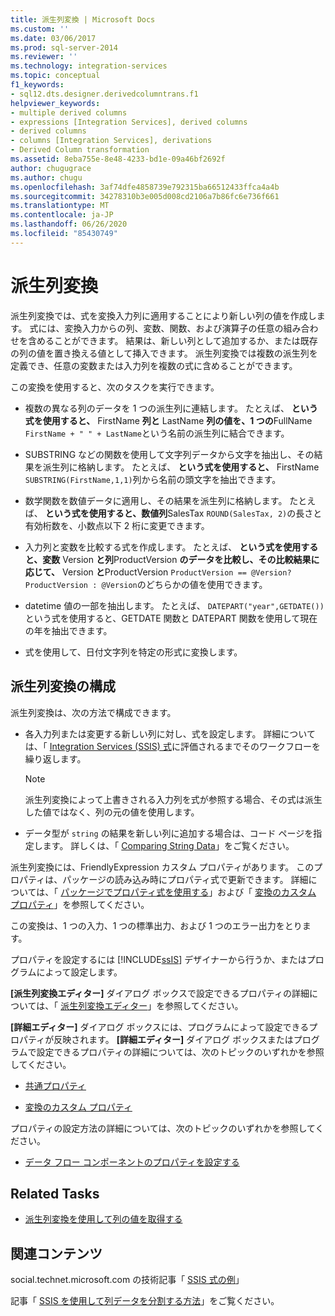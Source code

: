```yaml
---
title: 派生列変換 | Microsoft Docs
ms.custom: ''
ms.date: 03/06/2017
ms.prod: sql-server-2014
ms.reviewer: ''
ms.technology: integration-services
ms.topic: conceptual
f1_keywords:
- sql12.dts.designer.derivedcolumntrans.f1
helpviewer_keywords:
- multiple derived columns
- expressions [Integration Services], derived columns
- derived columns
- columns [Integration Services], derivations
- Derived Column transformation
ms.assetid: 8eba755e-8e48-4233-bd1e-09a46bf2692f
author: chugugrace
ms.author: chugu
ms.openlocfilehash: 3af74dfe4858739e792315ba66512433ffca4a4b
ms.sourcegitcommit: 34278310b3e005d008cd2106a7b86fc6e736f661
ms.translationtype: MT
ms.contentlocale: ja-JP
ms.lasthandoff: 06/26/2020
ms.locfileid: "85430749"
---
```

# <a name="derived-column-transformation"></a>派生列変換
  派生列変換では、式を変換入力列に適用することにより新しい列の値を作成します。 式には、変換入力からの列、変数、関数、および演算子の任意の組み合わせを含めることができます。 結果は、新しい列として追加するか、または既存の列の値を置き換える値として挿入できます。 派生列変換では複数の派生列を定義でき、任意の変数または入力列を複数の式に含めることができます。  
  
 この変換を使用すると、次のタスクを実行できます。  
  
-   複数の異なる列のデータを 1 つの派生列に連結します。 たとえば、 **という式を使用すると、** FirstName **列と** LastName **列の値を、1 つの**FullName `FirstName + " " + LastName`という名前の派生列に結合できます。  
  
-   SUBSTRING などの関数を使用して文字列データから文字を抽出し、その結果を派生列に格納します。 たとえば、 **という式を使用すると、** FirstName `SUBSTRING(FirstName,1,1)`列から名前の頭文字を抽出できます。  
  
-   数学関数を数値データに適用し、その結果を派生列に格納します。 たとえば、 **という式を使用すると、数値列**SalesTax `ROUND(SalesTax, 2)`の長さと有効桁数を、小数点以下 2 桁に変更できます。  
  
-   入力列と変数を比較する式を作成します。 たとえば、 **という式を使用すると、変数** Version **と列**ProductVersion **のデータを比較し、その比較結果に応じて、** Version **と**ProductVersion `ProductVersion == @Version? ProductVersion : @Version`のどちらかの値を使用できます。  
  
-   datetime 値の一部を抽出します。 たとえば、 `DATEPART("year",GETDATE())`という式を使用すると、GETDATE 関数と DATEPART 関数を使用して現在の年を抽出できます。  
  
-   式を使用して、日付文字列を特定の形式に変換します。  
  
## <a name="configuration-of-the-derived-column-transformation"></a>派生列変換の構成  
 派生列変換は、次の方法で構成できます。  
  
-   各入力列または変更する新しい列に対し、式を設定します。 詳細については、「 [Integration Services (SSIS) 式](../../expressions/integration-services-ssis-expressions.md)に評価されるまでそのワークフローを繰り返します。  
  
    > [!NOTE]  
    >  派生列変換によって上書きされる入力列を式が参照する場合、その式は派生した値ではなく、列の元の値を使用します。  
  
-   データ型が `string` の結果を新しい列に追加する場合は、コード ページを指定します。 詳しくは、「 [Comparing String Data](../comparing-string-data.md)」をご覧ください。  
  
 派生列変換には、FriendlyExpression カスタム プロパティがあります。 このプロパティは、パッケージの読み込み時にプロパティ式で更新できます。 詳細については、「 [パッケージでプロパティ式を使用する](../../expressions/use-property-expressions-in-packages.md)」および「 [変換のカスタム プロパティ](transformation-custom-properties.md)」を参照してください。  
  
 この変換は、1 つの入力、1 つの標準出力、および 1 つのエラー出力をとります。  
  
 プロパティを設定するには [!INCLUDE[ssIS](../../../includes/ssis-md.md)] デザイナーから行うか、またはプログラムによって設定します。  
  
 **[派生列変換エディター]** ダイアログ ボックスで設定できるプロパティの詳細については、「 [派生列変換エディター](../../derived-column-transformation-editor.md)」を参照してください。  
  
 **[詳細エディター]** ダイアログ ボックスには、プログラムによって設定できるプロパティが反映されます。 **[詳細エディター]** ダイアログ ボックスまたはプログラムで設定できるプロパティの詳細については、次のトピックのいずれかを参照してください。  
  
-   [共通プロパティ](../../common-properties.md)  
  
-   [変換のカスタム プロパティ](transformation-custom-properties.md)  
  
 プロパティの設定方法の詳細については、次のトピックのいずれかを参照してください。  
  
-   [データ フロー コンポーネントのプロパティを設定する](../set-the-properties-of-a-data-flow-component.md)  
  
## <a name="related-tasks"></a>Related Tasks  
  
-   [派生列変換を使用して列の値を取得する](derived-column-transformation.md)  
  
## <a name="related-content"></a>関連コンテンツ  
 social.technet.microsoft.com の技術記事「 [SSIS 式の例](https://go.microsoft.com/fwlink/?LinkId=220761)」  
  
 記事「 [SSIS を使用して列データを分割する方法](https://microsoft-ssis.blogspot.com/2012/10/split-multi-value-column-into-multiple.html)」をご覧ください。  
  
  
